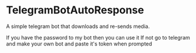 # TelegramBotAutoResponse
A simple telegram bot that downloads and re-sends media.

If you have the password to my bot then you can use it
If not go to telegram and make your own bot and paste it's token when prompted
